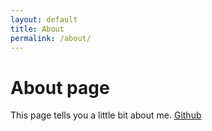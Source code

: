```yaml
---
layout: default
title: About
permalink: /about/
---
```

# About page

This page tells you a little bit about me.
[Github](https://github.com/psibat/)